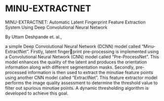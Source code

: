 # MINU-EXTRACTNET
MINU-EXTRACTNET: Automatic Latent Fingerprint Feature Extraction System Using Deep Convolutional Neural Network

By Uttam Deshpande et. al.,




a simple Deep Convolutional
Neural Network (DCNN) model called “Minu-ExtractNet”. Firstly, latent fingerprint pre-processing is implemented using a Convolutional Neural Network (CNN)
model called “Pre-ProcessNet”. This model enhances the quality of the latent and
produces the orientation information along with different segmentation masks.
Secondly, pre-processed information is then used to extract the minutiae feature
points using another CNN model called “ExtractNet”. This feature extractor model
performs the image quality assessment to determine the threshold value to filter
out spurious minutiae points. A dynamic thresholding algorithm is developed to
achieve this goal.
